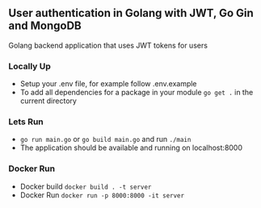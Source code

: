 ## User authentication in Golang with JWT, Go Gin and MongoDB
 Golang backend application that uses JWT tokens for users

### Locally Up 
- Setup your .env file, for example follow .env.example
- To add all dependencies for a package in your module `go get .` in the current directory

### Lets Run
- `go run main.go` or `go build main.go` and run `./main`
- The application should be available and running on localhost:8000
### Docker Run
- Docker build `docker build . -t server`
- Docker Run `docker run -p 8000:8000 -it server`



